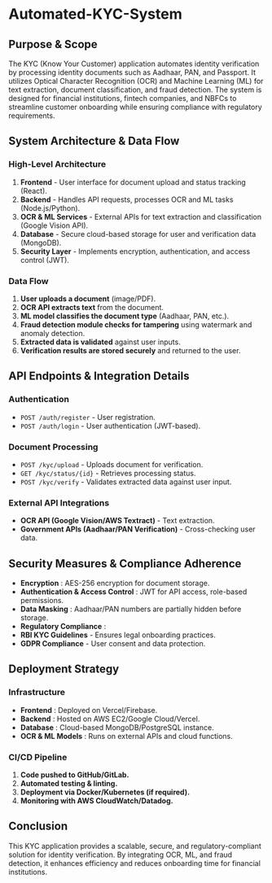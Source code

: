 # Automated-KYC-System

## Purpose & Scope

The KYC (Know Your Customer) application automates identity verification by processing identity documents such as Aadhaar, PAN, and Passport. It utilizes Optical Character Recognition (OCR) and Machine Learning (ML) for text extraction, document classification, and fraud detection. The system is designed for financial institutions, fintech companies, and NBFCs to streamline customer onboarding while ensuring compliance with regulatory requirements.

## System Architecture & Data Flow

### High-Level Architecture

1. **Frontend** - User interface for document upload and status tracking (React).
2. **Backend** - Handles API requests, processes OCR and ML tasks (Node.js/Python).
3. **OCR & ML Services** - External APIs for text extraction and classification (Google Vision API).
4. **Database** - Secure cloud-based storage for user and verification data (MongoDB).
5. **Security Layer** - Implements encryption, authentication, and access control (JWT).

### Data Flow

1. **User uploads a document** (image/PDF).
2. **OCR API extracts text** from the document.
3. **ML model classifies the document type** (Aadhaar, PAN, etc.).
4. **Fraud detection module checks for tampering** using watermark and anomaly detection.
5. **Extracted data is validated** against user inputs.
6. **Verification results are stored securely** and returned to the user.

## API Endpoints & Integration Details

### Authentication

* `POST /auth/register` - User registration.
* `POST /auth/login` - User authentication (JWT-based).

### Document Processing

* `POST /kyc/upload` - Uploads document for verification.
* `GET /kyc/status/{id}` - Retrieves processing status.
* `POST /kyc/verify` - Validates extracted data against user input.

### External API Integrations

* **OCR API (Google Vision/AWS Textract)** - Text extraction.
* **Government APIs (Aadhaar/PAN Verification)** - Cross-checking user data.

## Security Measures & Compliance Adherence

* **Encryption** : AES-256 encryption for document storage.
* **Authentication & Access Control** : JWT for API access, role-based permissions.
* **Data Masking** : Aadhaar/PAN numbers are partially hidden before storage.
* **Regulatory Compliance** :
* **RBI KYC Guidelines** - Ensures legal onboarding practices.
* **GDPR Compliance** - User consent and data protection.

## Deployment Strategy

### Infrastructure

* **Frontend** : Deployed on Vercel/Firebase.
* **Backend** : Hosted on AWS EC2/Google Cloud/Vercel.
* **Database** : Cloud-based MongoDB/PostgreSQL instance.
* **OCR & ML Models** : Runs on external APIs and cloud functions.

### CI/CD Pipeline

1. **Code pushed to GitHub/GitLab.**
2. **Automated testing & linting.**
3. **Deployment via Docker/Kubernetes (if required).**
4. **Monitoring with AWS CloudWatch/Datadog.**

## Conclusion

This KYC application provides a scalable, secure, and regulatory-compliant solution for identity verification. By integrating OCR, ML, and fraud detection, it enhances efficiency and reduces onboarding time for financial institutions.
